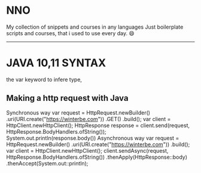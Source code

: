 # NNO
My collection of snippets and courses in any languages
Just boilerplate scripts and courses, that i used to use every day. :smile: 

***
# JAVA 10,11 SYNTAX
the var keyword to infere type,
## Making a http request with Java
Synchronous way
var request = HttpRequest.newBuilder()
    .uri(URI.create("https://winterbe.com"))
    .GET()
    .build();
var client = HttpClient.newHttpClient();
HttpResponse<String> response = client.send(request, HttpResponse.BodyHandlers.ofString());
System.out.println(response.body())
Asynchronous way 
var request = HttpRequest.newBuilder()
    .uri(URI.create("https://winterbe.com"))
    .build();
var client = HttpClient.newHttpClient();
client.sendAsync(request, HttpResponse.BodyHandlers.ofString())
    .thenApply(HttpResponse::body)
    .thenAccept(System.out::println);
